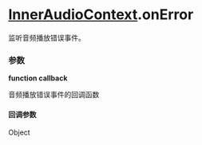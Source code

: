 # [InnerAudioContext](./../InnerAudioContext).onError

监听音频播放错误事件。

### 参数

**function callback**

音频播放错误事件的回调函数

#### 回调参数

Object

<Results :data="results" />

<script setup>
const results = [
{
    name: 'errMsg',
    type: 'string',
    desc: '错误信息'
  },
]
</script>
